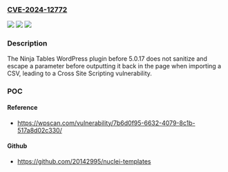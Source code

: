 ### [CVE-2024-12772](https://cve.mitre.org/cgi-bin/cvename.cgi?name=CVE-2024-12772)
![](https://img.shields.io/static/v1?label=Product&message=Ninja%20Tables&color=blue)
![](https://img.shields.io/static/v1?label=Version&message=0%3C%205.0.17%20&color=brighgreen)
![](https://img.shields.io/static/v1?label=Vulnerability&message=CWE-79%20Cross-Site%20Scripting%20(XSS)&color=brighgreen)

### Description

The Ninja Tables  WordPress plugin before 5.0.17 does not sanitize and escape a parameter before outputting it back in the page when importing a CSV, leading to a Cross Site Scripting vulnerability.

### POC

#### Reference
- https://wpscan.com/vulnerability/7b6d0f95-6632-4079-8c1b-517a8d02c330/

#### Github
- https://github.com/20142995/nuclei-templates

